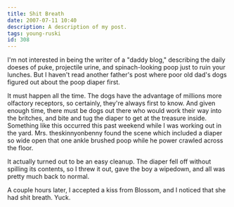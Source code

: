 ```yaml
---
title: Shit Breath
date: 2007-07-11 10:40
description: A description of my post.
tags: young-ruski
id: 308
---
```

I'm not interested in being the writer of a "daddy blog," describing the daily doeses of puke, projectile urine, and spinach-looking poop just to ruin your lunches.  But I haven't read another father's post where poor old dad's dogs figured out about the poop diaper first.

It must happen all the time.  The dogs have the advantage of millions more olfactory receptors, so certainly, they're always first to know.  And given enough time, there must be dogs out there who would work their way into the britches, and bite and tug the diaper to get at the treasure inside.
<span class="spanEndPreview">&nbsp;</span>
Something like this occurred this past weekend while I was working out in the yard.  Mrs. theskinnyonbenny found the scene which included a diaper so wide open that one ankle brushed poop while he power crawled across the floor.  

It actually turned out to be an easy cleanup.  The diaper fell off without spilling its contents, so I threw it out, gave the boy a wipedown, and all was pretty much back to normal.

A couple hours later, I accepted a kiss from Blossom, and I noticed that she had shit breath.  Yuck.